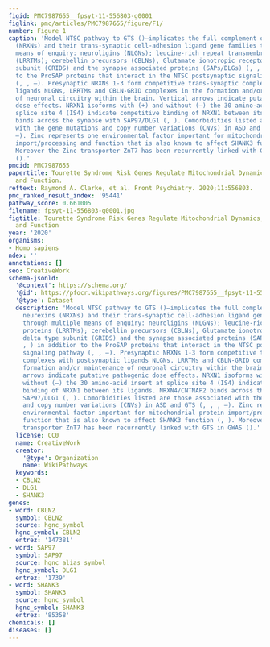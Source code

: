 ```yaml
---
figid: PMC7987655__fpsyt-11-556803-g0001
figlink: pmc/articles/PMC7987655/figure/F1/
number: Figure 1
caption: 'Model NTSC pathway to GTS ()—implicates the full complement of known neurexins
  (NRXNs) and their trans-synaptic cell-adhesion ligand gene families through multiple
  means of enquiry: neuroligins (NLGNs); leucine-rich repeat transmembrane proteins
  (LRRTMs); cerebellin precursors (CBLNs), Glutamate ionotropic receptor delta type
  subunit (GRIDS) and the synapse associated proteins (SAPs/DLGs) (, , ) in addition
  to the ProSAP proteins that interact in the NTSC postsynaptic signaling pathway
  (, , –). Presynaptic NRXNs 1-3 form competitive trans-synaptic complexes with postsynaptic
  ligands NLGNs, LRRTMs and CBLN-GRID complexes in the formation and/or maintenance
  of neuronal circuitry within the brain. Vertical arrows indicate putative pathogenic
  dose effects. NRXN1 isoforms with (+) and without (–) the 30 amino-acid insert at
  splice site 4 (IS4) indicate competitive binding of NRXN1 between its ligands. NRXN4/CNTNAP2
  binds across the synapse with SAP97/DLG1 (, ). Comorbidities listed are those associated
  with the gene mutations and copy number variations (CNVs) in ASD and GTS (, , ,
  –). Zinc represents one environmental factor important for mitochondrial protein
  import/processing and function that is also known to affect SHANK3 function (, ).
  Moreover the Zinc transporter ZnT7 has been recurrently linked with GTS in GWAS
  ().'
pmcid: PMC7987655
papertitle: Tourette Syndrome Risk Genes Regulate Mitochondrial Dynamics, Structure,
  and Function.
reftext: Raymond A. Clarke, et al. Front Psychiatry. 2020;11:556803.
pmc_ranked_result_index: '95441'
pathway_score: 0.661005
filename: fpsyt-11-556803-g0001.jpg
figtitle: Tourette Syndrome Risk Genes Regulate Mitochondrial Dynamics, Structure,
  and Function
year: '2020'
organisms:
- Homo sapiens
ndex: ''
annotations: []
seo: CreativeWork
schema-jsonld:
  '@context': https://schema.org/
  '@id': https://pfocr.wikipathways.org/figures/PMC7987655__fpsyt-11-556803-g0001.html
  '@type': Dataset
  description: 'Model NTSC pathway to GTS ()—implicates the full complement of known
    neurexins (NRXNs) and their trans-synaptic cell-adhesion ligand gene families
    through multiple means of enquiry: neuroligins (NLGNs); leucine-rich repeat transmembrane
    proteins (LRRTMs); cerebellin precursors (CBLNs), Glutamate ionotropic receptor
    delta type subunit (GRIDS) and the synapse associated proteins (SAPs/DLGs) (,
    , ) in addition to the ProSAP proteins that interact in the NTSC postsynaptic
    signaling pathway (, , –). Presynaptic NRXNs 1-3 form competitive trans-synaptic
    complexes with postsynaptic ligands NLGNs, LRRTMs and CBLN-GRID complexes in the
    formation and/or maintenance of neuronal circuitry within the brain. Vertical
    arrows indicate putative pathogenic dose effects. NRXN1 isoforms with (+) and
    without (–) the 30 amino-acid insert at splice site 4 (IS4) indicate competitive
    binding of NRXN1 between its ligands. NRXN4/CNTNAP2 binds across the synapse with
    SAP97/DLG1 (, ). Comorbidities listed are those associated with the gene mutations
    and copy number variations (CNVs) in ASD and GTS (, , , –). Zinc represents one
    environmental factor important for mitochondrial protein import/processing and
    function that is also known to affect SHANK3 function (, ). Moreover the Zinc
    transporter ZnT7 has been recurrently linked with GTS in GWAS ().'
  license: CC0
  name: CreativeWork
  creator:
    '@type': Organization
    name: WikiPathways
  keywords:
  - CBLN2
  - DLG1
  - SHANK3
genes:
- word: CBLN2
  symbol: CBLN2
  source: hgnc_symbol
  hgnc_symbol: CBLN2
  entrez: '147381'
- word: SAP97
  symbol: SAP97
  source: hgnc_alias_symbol
  hgnc_symbol: DLG1
  entrez: '1739'
- word: SHANK3
  symbol: SHANK3
  source: hgnc_symbol
  hgnc_symbol: SHANK3
  entrez: '85358'
chemicals: []
diseases: []
---
```


